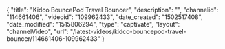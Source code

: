 {
    "title": "Kidco BouncePod Travel Bouncer",
    "description": "",
    "channelid": "114661406",
    "videoid": "109962433",
    "date_created": "1502517408",
    "date_modified": "1515806294",
    "type": "captivate",
    "layout": "channelVideo",
    "url": "\/latest-videos\/kidco-bouncepod-travel-bouncer\/114661406-109962433"
}